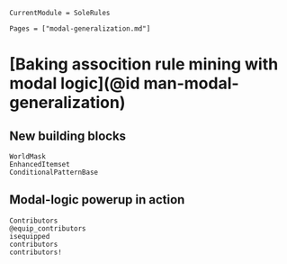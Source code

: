```@meta
CurrentModule = SoleRules
```

```@contents
Pages = ["modal-generalization.md"]
```

# [Baking assocition rule mining with modal logic](@id man-modal-generalization)

## New building blocks

```@docs
WorldMask
EnhancedItemset
ConditionalPatternBase
```

## Modal-logic powerup in action
```@docs
Contributors
@equip_contributors
isequipped
contributors
contributors!
```